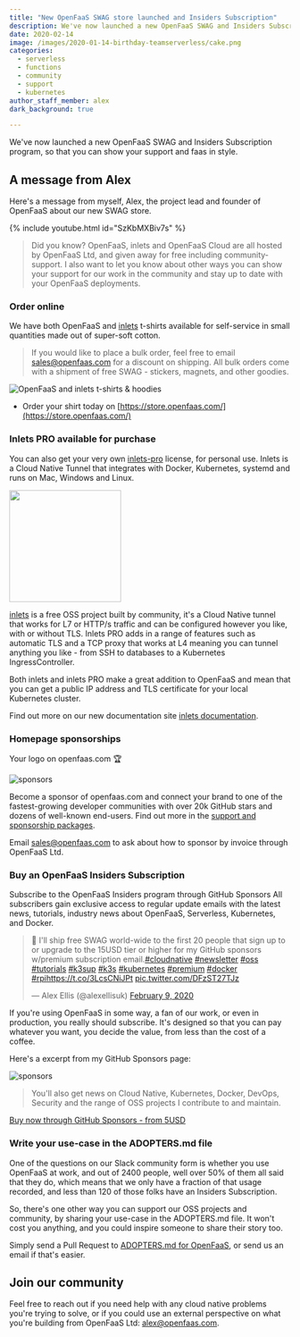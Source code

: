 ```yaml
---
title: "New OpenFaaS SWAG store launched and Insiders Subscription"
description: We've now launched a new OpenFaaS SWAG and Insiders Subscription program, so that you can show your support and faas in style.
date: 2020-02-14
image: /images/2020-01-14-birthday-teamserverless/cake.png
categories:
  - serverless
  - functions
  - community
  - support
  - kubernetes
author_staff_member: alex
dark_background: true

---
```


We've now launched a new OpenFaaS SWAG and Insiders Subscription program, so that you can show your support and faas in style.

## A message from Alex

Here's a message from myself, Alex, the project lead and founder of OpenFaaS about our new SWAG store.

{% include youtube.html id="SzKbMXBiv7s" %}

> Did you know? OpenFaaS, inlets and OpenFaaS Cloud are all hosted by OpenFaaS Ltd, and given away for free including community-support. I also want to let you know about other ways you can show your support for our work in the community and stay up to date with your OpenFaaS deployments.

### Order online

We have both OpenFaaS and [inlets](https://inlets.dev/) t-shirts available for self-service in small quantities made out of super-soft cotton.

> If you would like to place a bulk order, feel free to email [sales@openfaas.com](mailto:sales@openfaas.com) for a discount on shipping. All bulk orders come with a shipment of free SWAG - stickers, magnets, and other goodies.

![OpenFaaS and inlets t-shirts & hoodies](/images/2020-swag-store/tees.jpg)

* Order your shirt today on [https://store.openfaas.com/](https://store.openfaas.com/)

### Inlets PRO available for purchase

You can also get your very own [inlets-pro](https://docs.inlets.dev/) license, for personal use. Inlets is a Cloud Native Tunnel that integrates with Docker, Kubernetes, systemd and runs on Mac, Windows and Linux.

<img src="/images/2020-swag-store/inlets-pro-purple.png" width="200" height="200">

[inlets](https://docs.inlets.dev/) is a free OSS project built by community, it's a Cloud Native tunnel that works for L7 or HTTP/s traffic and can be configured however you like, with or without TLS. Inlets PRO adds in a range of features such as automatic TLS and a TCP proxy that works at L4 meaning you can tunnel anything you like - from SSH to databases to a Kubernetes IngressController.

Both inlets and inlets PRO make a great addition to OpenFaaS and mean that you can get a public IP address and TLS certificate for your local Kubernetes cluster.

Find out more on our new documentation site [inlets documentation](https://docs.inlets.dev/#/pricing).

### Homepage sponsorships

Your logo on openfaas.com 🏆

![sponsors](/images/2020-swag-store/sponsors-logos.png)

Become a sponsor of openfaas.com and connect your brand to one of the fastest-growing developer communities with over 20k GitHub stars and dozens of well-known end-users. Find out more in the [support and sponsorship packages](https://openfaas.com/support).

Email [sales@openfaas.com](mailto:sales@openfaas.com) to ask about how to sponsor by invoice through OpenFaaS Ltd.

### Buy an OpenFaaS Insiders Subscription

Subscribe to the OpenFaaS Insiders program through GitHub Sponsors All subscribers gain exclusive access to regular update emails with the latest news, tutorials, industry news about OpenFaaS, Serverless, Kubernetes, and Docker.

<blockquote class="twitter-tweet"><p lang="en" dir="ltr">🥳 I&#39;ll ship free SWAG world-wide to the first 20 people that sign up to or upgrade to the 15USD tier or higher for my GitHub sponsors w/premium subscription email.<a href="https://twitter.com/hashtag/cloudnative?src=hash&amp;ref_src=twsrc%5Etfw">#cloudnative</a> <a href="https://twitter.com/hashtag/newsletter?src=hash&amp;ref_src=twsrc%5Etfw">#newsletter</a> <a href="https://twitter.com/hashtag/oss?src=hash&amp;ref_src=twsrc%5Etfw">#oss</a> <a href="https://twitter.com/hashtag/tutorials?src=hash&amp;ref_src=twsrc%5Etfw">#tutorials</a> <a href="https://twitter.com/hashtag/k3sup?src=hash&amp;ref_src=twsrc%5Etfw">#k3sup</a> <a href="https://twitter.com/hashtag/k3s?src=hash&amp;ref_src=twsrc%5Etfw">#k3s</a> <a href="https://twitter.com/hashtag/kubernetes?src=hash&amp;ref_src=twsrc%5Etfw">#kubernetes</a> <a href="https://twitter.com/hashtag/premium?src=hash&amp;ref_src=twsrc%5Etfw">#premium</a> <a href="https://twitter.com/hashtag/docker?src=hash&amp;ref_src=twsrc%5Etfw">#docker</a> <a href="https://twitter.com/hashtag/rpi?src=hash&amp;ref_src=twsrc%5Etfw">#rpi</a><a href="https://t.co/3LcsCNiJPt">https://t.co/3LcsCNiJPt</a> <a href="https://t.co/DFzST27TJz">pic.twitter.com/DFzST27TJz</a></p>&mdash; Alex Ellis (@alexellisuk) <a href="https://twitter.com/alexellisuk/status/1226591652330033152?ref_src=twsrc%5Etfw">February 9, 2020</a></blockquote> <script async src="https://platform.twitter.com/widgets.js" charset="utf-8"></script>

If you're using OpenFaaS in some way, a fan of our work, or even in production, you really should subscribe. It's designed so that you can pay whatever you want, you decide the value, from less than the cost of a coffee.

Here's a excerpt from my GitHub Sponsors page:

![sponsors](/images/2020-swag-store/sponsors.png)

> You'll also get news on Cloud Native, Kubernetes, Docker, DevOps, Security and the range of OSS projects I contribute to and maintain.

[Buy now through GitHub Sponsors - from 5USD](https://github.com/sponsors/alexellis/)

### Write your use-case in the ADOPTERS.md file

One of the questions on our Slack community form is whether you use OpenFaaS at work, and out of 2400 people, well over 50% of them all said that they do, which means that we only have a fraction of that usage recorded, and less than 120 of those folks have an Insiders Subscription.

So, there's one other way you can support our OSS projects and community, by sharing your use-case in the ADOPTERS.md file. It won't cost you anything, and you could inspire someone to share their story too.

Simply send a Pull Request to [ADOPTERS.md for OpenFaaS](https://github.com/openfaas/faas/blob/master/ADOPTERS.md), or send us an email if that's easier.

## Join our community

Feel free to reach out if you need help with any cloud native problems you're trying to solve, or if you could use an external perspective on what you're building from OpenFaaS Ltd: [alex@openfaas.com](mailto:alex@openfaas.com). 
